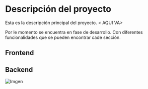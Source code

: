 # Descripción del proyecto

Esta es la descripción principal del proyecto.
< AQUI VA>

Por le momento se encuentra en fase de desarrollo. Con diferentes funcionalidades que se pueden encontrar cade sección.

## Frontend

## Backend

![Imgen](https://i.imgur.com/xIPBnX1.jpeg)
